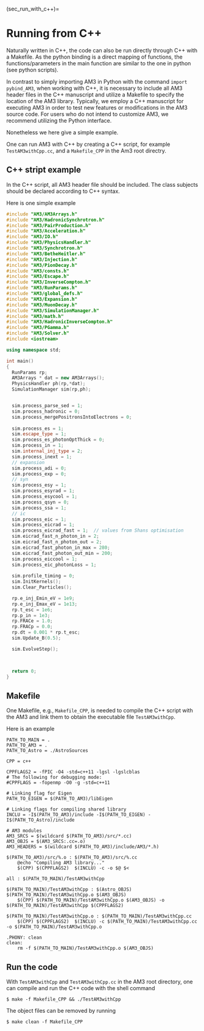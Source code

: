 (sec_run_with_c++)=
# Running from C++

Naturally written in C++, the code can also be run directly through C++ with a Makefile.
As the python binding is a direct mapping of functions, the functions/parameters in the main function are similar to the one in python (see python scripts). 

In contrast to simply importing AM3 in Python with the command ```import pybind_AM3```, when working with C++, it is necessary to include all AM3 header files in the C++ manuscript and utilize a Makefile to specify the location of the AM3 library. Typically, we employ a C++ manuscript for executing AM3 in order to test new features or modifications in the AM3 source code. For users who do not intend to customize AM3, we recommend utilizing the Python interface.

Nonetheless we here give a simple example.

One can run AM3 with C++ by creating a C++ script, for example ```TestAM3withCpp.cc```, and a ```Makefile_CPP``` in the Am3 root directry. 

## C++ stript example

In the C++ script, all AM3 header file should be included. The class subjects should be declared according to C++ syntax. 

Here is one simple example
```cpp
#include "AM3/AM3Arrays.h"
#include "AM3/HadronicSynchrotron.h"
#include "AM3/PairProduction.h"    
#include "AM3/Acceleration.h"
#include "AM3/IO.h"
#include "AM3/PhysicsHandler.h"
#include "AM3/Synchrotron.h"
#include "AM3/BetheHeitler.h"        
#include "AM3/Injection.h"
#include "AM3/PionDecay.h"
#include "AM3/consts.h"
#include "AM3/Escape.h"
#include "AM3/InverseCompton.h"
#include "AM3/RunParams.h"
#include "AM3/global_defs.h"
#include "AM3/Expansion.h"
#include "AM3/MuonDecay.h"
#include "AM3/SimulationManager.h"
#include "AM3/math.h"
#include "AM3/HadronicInverseCompton.h"
#include "AM3/PGamma.h"
#include "AM3/Solver.h"
#include <iostream>

using namespace std;

int main()
{
  RunParams rp;
  AM3Arrays * dat = new AM3Arrays();
  PhysicsHandler ph(rp,*dat);
  SimulationManager sim(rp,ph);


  sim.process_parse_sed = 1;
  sim.process_hadronic = 0;
  sim.process_mergePositronsIntoElectrons = 0;
  
  sim.process_es = 1;
  sim.escape_type = 1;
  sim.process_es_photonOptThick = 0;
  sim.process_in = 1;
  sim.internal_inj_type = 2;
  sim.process_inext = 1;
  // expansion
  sim.process_adi = 0;
  sim.process_exp = 0;
  // syn
  sim.process_esy = 1;
  sim.process_esyrad = 1;
  sim.process_esycool = 1;
  sim.process_qsyn = 0;
  sim.process_ssa = 1;
  // ic
  sim.process_eic = 1;
  sim.process_eicrad = 1;
  sim.process_eicrad_fast = 1;  // values from Shans optimisation
  sim.eicrad_fast_n_photon_in = 2;
  sim.eicrad_fast_n_photon_out = 2;
  sim.eicrad_fast_photon_in_max = 280;
  sim.eicrad_fast_photon_out_min = 200;
  sim.process_eiccool = 1;
  sim.process_eic_photonLoss = 1;
  
  sim.profile_timing = 0;
  sim.InitKernels();
  sim.Clear_Particles();

  rp.e_inj_Emin_eV = 1e9;
  rp.e_inj_Emax_eV = 1e13;
  rp.t_esc = 1e6;
  rp.p_in = 1e3;
  rp.FRACe = 1.0;
  rp.FRACp = 0.0;
  rp.dt = 0.001 * rp.t_esc;
  sim.Update_B(0.5);

  sim.EvolveStep();

  

  return 0;
}
```
## Makefile

One Makefile, e.g., ```Makefile_CPP```, is needed to compile the C++ script with the AM3 and link them to obtain the executable file ```TestAM3withCpp```. 

Here is an example

```make
PATH_TO_MAIN = .
PATH_TO_AM3 = .
PATH_TO_Astro = ./AstroSources

CPP = c++

CPPFLAGS2 = -fPIC -O4 -std=c++11 -lgsl -lgslcblas
# The following for debugging mode:
#CPPFLAGS = -fopenmp -O0 -g -std=c++11 

# Linking flag for Eigen
PATH_TO_EIGEN = $(PATH_TO_AM3)/libEigen

# Linking flags for compiling shared library
INCLU = -I$(PATH_TO_AM3)/include -I$(PATH_TO_EIGEN) -I$(PATH_TO_Astro)/include 

# AM3 modules
AM3_SRCS = $(wildcard $(PATH_TO_AM3)/src/*.cc)
AM3_OBJS = $(AM3_SRCS:.cc=.o)
AM3_HEADERS = $(wildcard $(PATH_TO_AM3)/include/AM3/*.h)

$(PATH_TO_AM3)/src/%.o : $(PATH_TO_AM3)/src/%.cc
	@echo "Compiling AM3 library..."
	$(CPP) $(CPPFLAGS2)  $(INCLU) -c -o $@ $<

all : $(PATH_TO_MAIN)/TestAM3withCpp

$(PATH_TO_MAIN)/TestAM3withCpp : $(Astro_OBJS)  $(PATH_TO_MAIN)/TestAM3withCpp.o $(AM3_OBJS) 
	$(CPP) $(PATH_TO_MAIN)/TestAM3withCpp.o $(AM3_OBJS) -o $(PATH_TO_MAIN)/TestAM3withCpp $(CPPFLAGS2)

$(PATH_TO_MAIN)/TestAM3withCpp.o : $(PATH_TO_MAIN)/TestAM3withCpp.cc
	$(CPP) $(CPPFLAGS2)  $(INCLU) -c $(PATH_TO_MAIN)/TestAM3withCpp.cc -o $(PATH_TO_MAIN)/TestAM3withCpp.o

.PHONY: clean
clean:
	rm -f $(PATH_TO_MAIN)/TestAM3withCpp.o $(AM3_OBJS) 

```

## Run the code

With ```TestAM3withCpp``` and ```TestAM3withCpp.cc``` in the AM3 root directory, one can compile and run the C++ code with the shell command
```
$ make -f Makefile_CPP && ./TestAM3withCpp
```
The object files can be removed by running
```
$ make clean -f Makefile_CPP
```
